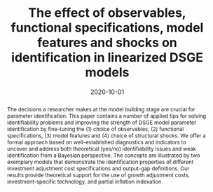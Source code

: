 ---
title: 'The effect of observables, functional specifications, model features and shocks on identification in linearized DSGE models'
authors:
  - Sergey Ivashchenko
  - Willi Mutschler

# Author notes (optional)
#author_notes:
#  - 'Equal contribution'
#  - 'Equal contribution'

date: '2020-10-01'
doi: '10.1016/j.econmod.2019.09.039'

# Schedule page publish date (NOT publication's date).
publishDate: ''

# Publication type.
# Legend: 0 = Uncategorized; 1 = Conference paper; 2 = Journal article;
# 3 = Preprint / Working Paper; 4 = Report; 5 = Book; 6 = Book section;
# 7 = Thesis; 8 = Patent
publication_types: ['2']

# Publication name and optional abbreviated publication name.
publication: Economic Modelling
publication_short: ''

abstract: The decisions a researcher makes at the model building stage are crucial for parameter identification. This paper contains a number of applied tips for solving identifiability problems and improving the strength of DSGE model parameter identification by fine-tuning the (1) choice of observables, (2) functional specifications, (3) model features and (4) choice of structural shocks. We offer a formal approach based on well-established diagnostics and indicators to uncover and address both theoretical (yes/no) identifiability issues and weak identification from a Bayesian perspective. The concepts are illustrated by two exemplary models that demonstrate the identification properties of different investment adjustment cost specifications and output-gap definitions. Our results provide theoretical support for the use of growth adjustment costs, investment-specific technology, and partial inflation indexation.

# Summary. An optional shortened abstract.
summary: The decisions a researcher makes at the model building stage are crucial for parameter identification. This paper contains a number of applied tips for solving identifiability problems and improving the strength of DSGE model parameter identification by fine-tuning the (1) choice of observables, (2) functional specifications, (3) model features and (4) choice of structural shocks. We offer a formal approach based on well-established diagnostics and indicators to uncover and address both theoretical (yes/no) identifiability issues and weak identification from a Bayesian perspective. The concepts are illustrated by two exemplary models that demonstrate the identification properties of different investment adjustment cost specifications and output-gap definitions. Our results provide theoretical support for the use of growth adjustment costs, investment-specific technology, and partial inflation indexation.

tags:
  - DSGE
  - identification
  - investment adjustment costs
  - output-gap
  - observables

# Display this page in the Featured widget?
featured: false

links:
- name: SFB823 Discussion Paper 7616
  url: http://dx.doi.org/10.17877/DE290R-17433
- name: CQE Working Paper 83
  url: https://www.wiwi.uni-muenster.de/cqe/sites/cqe/files/CQE_Paper/cqe_wp_83_2019.pdf
url_pdf: ''
url_code: https://github.com/wmutschl/identification-note
url_dataset: ''
url_poster: ''
url_project: ''
url_slides: ''
url_source: ''
url_video: ''
url_preprint: /files/papers/Ivashchenko_Mutschler_2019_EcoMod_preprint.pdf

# Featured image
# To use, add an image named `featured.jpg/png` to your page's folder. 
image:
  caption: ''
  focal_point: ''
  preview_only: false

# Associated Projects (optional).
#   Associate this publication with one or more of your projects.
#   Simply enter your project's folder or file name without extension.
#   E.g. `internal-project` references `content/project/internal-project/index.md`.
#   Otherwise, set `projects: []`.
projects: []

# Slides (optional).
#   Associate this publication with Markdown slides.
#   Simply enter your slide deck's filename without extension.
#   E.g. `slides: "example"` references `content/slides/example/index.md`.
#   Otherwise, set `slides: ""`.
slides: ""
---